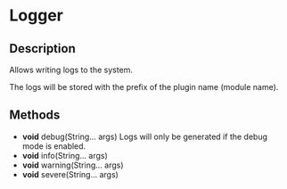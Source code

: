 # Logger

## Description

Allows writing logs to the system.

The logs will be stored with the prefix of the plugin name (module name).

## Methods

- **void** debug(String... args) Logs will only be generated if the debug mode is enabled.
- **void** info(String... args)
- **void** warning(String... args)
- **void** severe(String... args)
